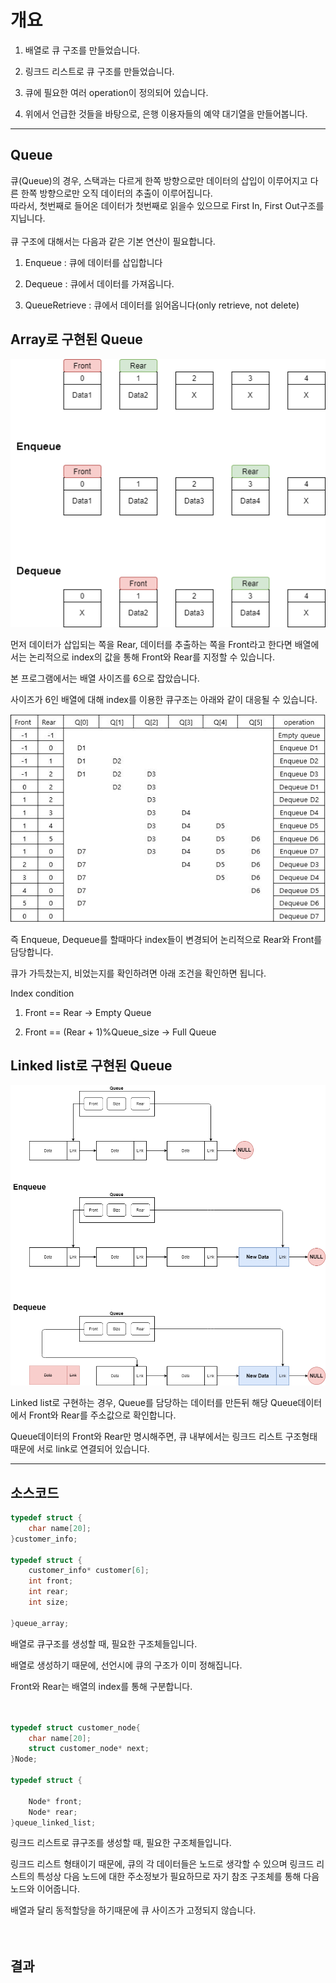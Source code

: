 # 개요

1. 배열로 큐 구조를 만들었습니다.

2. 링크드 리스트로 큐 구조를 만들었습니다.

3. 큐에 필요한 여러 operation이 정의되어 있습니다.

4. 위에서 언급한 것들을 바탕으로, 은행 이용자들의 예약 대기열을 만들어봅니다.


***

## Queue

큐(Queue)의 경우, 스택과는 다르게 한쪽 방향으로만 데이터의 삽입이 이루어지고 다른 한쪽 방향으로만 오직 데이터의 추출이 이루어집니다.
<br>
따라서, 첫번째로 들어온 데이터가 첫번째로 읽을수 있으므로 First In, First Out구조를 지닙니다.
<br>
<br>
큐 구조에 대해서는 다음과 같은 기본 연산이 필요합니다.

1. Enqueue : 큐에 데이터를 삽입합니다

2. Dequeue : 큐에서 데이터를 가져옵니다.

3. QueueRetrieve : 큐에서 데이터를 읽어옵니다(only retrieve, not delete) 

## Array로 구현된 Queue

![사진](./image/array.png)

먼저 데이터가 삽입되는 쪽을 Rear, 데이터를 추출하는 쪽을 Front라고 한다면 배열에서는 논리적으로 index의 값을 통해 Front와 Rear를
지정할 수 있습니다.

본 프로그램에서는 배열 사이즈를 6으로 잡았습니다.

사이즈가 6인 배열에 대해 index를 이용한 큐구조는 아래와 같이 대응될 수 있습니다.

![사진](./image/arraytable.JPG)

즉 Enqueue, Dequeue를 할때마다 index들이 변경되어 논리적으로 Rear와 Front를 담당합니다.

큐가 가득찼는지, 비었는지를 확인하려면 아래 조건을 확인하면 됩니다.

Index condition

1. Front == Rear -> Empty Queue

2. Front == (Rear + 1)%Queue_size -> Full Queue

## Linked list로 구현된 Queue

![사진](./image/linkedlist.png)

Linked list로 구현하는 경우, Queue를 담당하는 데이터를 만든뒤 해당 Queue데이터에서 Front와 Rear를 주소값으로 확인합니다.

Queue데이터의 Front와 Rear만 명시해주면, 큐 내부에서는 링크드 리스트 구조형태 때문에 서로 link로 연결되어 있습니다.


***

## 소스코드

```c
typedef struct {
	char name[20];
}customer_info;

typedef struct {
	customer_info* customer[6];
	int front;
	int rear;
	int size;

}queue_array;
```
배열로 큐구조를 생성할 때, 필요한 구조체들입니다.

배열로 생성하기 때문에, 선언시에 큐의 구조가 이미 정해집니다.

Front와 Rear는 배열의 index를 통해 구분합니다.
<br>
<br>
<br>

```c
typedef struct customer_node{
	char name[20];
	struct customer_node* next;
}Node;

typedef struct {
	
	Node* front;
	Node* rear;
}queue_linked_list;
```
링크드 리스트로 큐구조를 생성할 때, 필요한 구조체들입니다.

링크드 리스트 형태이기 때문에, 큐의 각 데이터들은 노드로 생각할 수 있으며 링크드 리스트의 특성상 다음 노드에 대한 주소정보가 필요하므로 자기 참조
구조체를 통해 다음노드와 이어줍니다.

배열과 달리 동적할당을 하기때문에 큐 사이즈가 고정되지 않습니다.
<br>
<br>
<br>


## 결과